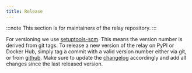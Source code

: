 ```yaml
---
title: Release
---
```


:::note
This section is for maintainers of the relay repository.
:::

For versioning we use [setuptools-scm](https://pypi.org/project/setuptools-scm). This means the version number is
derived from git tags. To release a new version of the relay on PyPI or Docker Hub, simply tag a commit with a valid version
number either via git, or from [github](https://github.com/trustlines-protocol/relay/releases/new).
Make sure to update the [changelog](https://github.com/trustlines-protocol/relay/blob/master/CHANGELOG.rst) accordingly and add all changes since the last released version.
